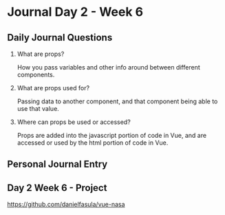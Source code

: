 # Journal Day 2 - Week 6

## Daily Journal Questions

1. What are props?

    How you pass variables and other info around between different components.

2. What are props used for?

    Passing data to another component, and that component being able to use that value.

3. Where can props be used or accessed?

    Props are added into the javascript portion of code in Vue, and are accessed or used by the html portion of code in Vue.

## Personal Journal Entry


## Day 2 Week 6 -  Project

https://github.com/danielfasula/vue-nasa